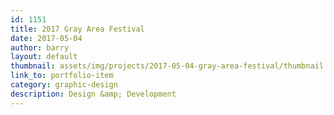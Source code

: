 ```yaml
---
id: 1151
title: 2017 Gray Area Festival
date: 2017-05-04
author: barry
layout: default
thumbnail: assets/img/projects/2017-05-04-gray-area-festival/thumbnail.png
link_to: portfolio-item
category: graphic-design
description: Design &amp; Development
---
```

